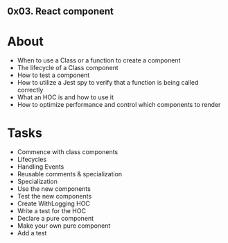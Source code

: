 ## 0x03. React component
# About 
- When to use a Class or a function to create a component
- The lifecycle of a Class component
- How to test a component
- How to utilize a Jest spy to verify that a function is being called correctly
- What an HOC is and how to use it
- How to optimize performance and control which components to render

# Tasks

+ Commence with class components
+ Lifecycles
+ Handling Events
+ Reusable comments & specialization
+ Specialization
+ Use the new components
+ Test the new components
+ Create WithLogging HOC
+ Write a test for the HOC
+ Declare a pure component
+ Make your own pure component
+ Add a test

